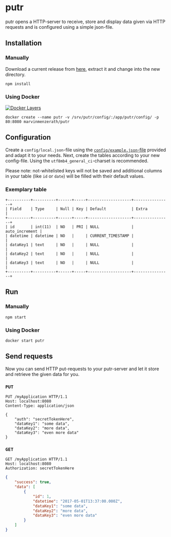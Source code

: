 # putr
putr opens a HTTP-server to receive, store and display data given via HTTP requests and is configured using a simple json-file.

## Installation

### Manually
Download a current release from [here](https://github.com/MarvinMenzerath/putr/releases), extract it and change into the new directory.
```
npm install
```

### Using Docker
[![Docker Layers](https://images.microbadger.com/badges/image/marvinmenzerath/putr.svg)](http://microbadger.com/images/marvinmenzerath/putr)
```
docker create --name putr -v /srv/putr/config/:/app/putr/config/ -p 80:8080 marvinmenzerath/putr
```

## Configuration
Create a `config/local.json`-file using the [`config/example.json`-file](config/example.json) provided and adapt it to your needs.
Next, create the tables according to your new config-file. Using the `utf8mb4_general_ci`-charset is recommended.

Please note: not-whitelisted keys will not be saved and additional columns in your table (like `id` or `date`) will be filled with their default values.

### Exemplary table
```
+----------+----------+------+-----+-------------------+----------------+
| Field    | Type     | Null | Key | Default           | Extra          |
+----------+----------+------+-----+-------------------+----------------+
| id       | int(11)  | NO   | PRI | NULL              | auto_increment |
| datetime | datetime | NO   |     | CURRENT_TIMESTAMP |                |
| dataKey1 | text     | NO   |     | NULL              |                |
| dataKey2 | text     | NO   |     | NULL              |                |
| dataKey3 | text     | NO   |     | NULL              |                |
+----------+----------+------+-----+-------------------+----------------+
```

## Run

### Manually
```
npm start
```

### Using Docker
```
docker start putr
```

## Send requests
Now you can send HTTP put-requests to your putr-server and let it store and retrieve the given data for you.

### `PUT`
```
PUT /myApplication HTTP/1.1
Host: localhost:8080
Content-Type: application/json

{
	"auth": "secretTokenHere",
	"dataKey1": "some data",
	"dataKey2": "more data",
	"dataKey3": "even more data"
}
```

### `GET`
```
GET /myApplication HTTP/1.1
Host: localhost:8080
Authorization: secretTokenHere
```

```json
{
	"success": true,
	"data": [
		{
			"id": 1,
			"datetime": "2017-05-01T13:37:00.000Z",
			"dataKey1": "some data",
			"dataKey2": "more data",
			"dataKey3": "even more data"
		}
	]
}
```